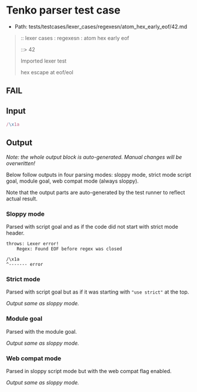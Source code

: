 # Tenko parser test case

- Path: tests/testcases/lexer_cases/regexesn/atom_hex_early_eof/42.md

> :: lexer cases : regexesn : atom hex early eof
>
> ::> 42
>
> Imported lexer test
>
> hex escape at eof/eol

## FAIL

## Input

`````js
/\x1a
`````

## Output

_Note: the whole output block is auto-generated. Manual changes will be overwritten!_

Below follow outputs in four parsing modes: sloppy mode, strict mode script goal, module goal, web compat mode (always sloppy).

Note that the output parts are auto-generated by the test runner to reflect actual result.

### Sloppy mode

Parsed with script goal and as if the code did not start with strict mode header.

`````
throws: Lexer error!
    Regex: Found EOF before regex was closed

/\x1a
^------- error
`````

### Strict mode

Parsed with script goal but as if it was starting with `"use strict"` at the top.

_Output same as sloppy mode._

### Module goal

Parsed with the module goal.

_Output same as sloppy mode._

### Web compat mode

Parsed in sloppy script mode but with the web compat flag enabled.

_Output same as sloppy mode._
